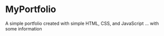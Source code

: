 # MyPortfolio
A simple portfolio created with simple HTML, CSS, and JavaScript ... with some information
